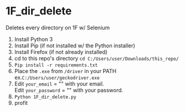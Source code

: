 # 1F_dir_delete
Deletes every directory on 1F w/ Selenium

<ol>
<li>Install Python 3</li>
<li>Install Pip (if not installed w/ the Python installer)</li>
<li>Install Firefox (if not already installed)</li>
<li>cd to this repo's directory <code>cd C:/Users/user/Downloads/this_repo/</code></li>
<li><code>Pip install -r requirements.txt</code></li>
  <li>Place the <code>.exe</code> from <code>/driver</code> in your PATH ex.<code>C:/Users/user/geckodriver.exe</code></li>
<li>Edit <code>your_email</code> = "" with your email.<br>
Edit <code>your_password</code> = "" with your password.</li>
<li><code>Python 1F_dir_delete.py</code></li>
<li>profit</li>
</ol>
